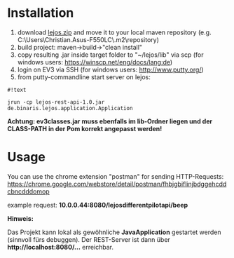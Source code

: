 # Installation #

1.  download [lejos.zip](https://bitbucket.org/Cappin79/lejosrestapi/downloads) and move it to your local maven repository (e.g. C:\Users\Christian.Asus-F550LC\\.m2\repository)
2.  build project: maven->build->"clean install"
3.  copy resulting .jar inside target folder to "~/lejos/lib" via scp (for windows users: https://winscp.net/eng/docs/lang:de)
4.  login on EV3 via SSH (for windows users: http://www.putty.org/)
5.  from putty-commandline start server on lejos: 
```
#!text

jrun -cp lejos-rest-api-1.0.jar de.binaris.lejos.application.Application
```

**Achtung: ev3classes.jar muss ebenfalls im lib-Ordner liegen und der CLASS-PATH in der Pom korrekt angepasst werden!**


# Usage #

You can use the chrome extension "postman" for sending HTTP-Requests: https://chrome.google.com/webstore/detail/postman/fhbjgbiflinjbdggehcddcbncdddomop

example request: **10.0.0.44:8080/lejosdifferentpilotapi/beep**


**Hinweis:**

Das Projekt kann lokal als gewöhnliche **JavaApplication** gestartet werden (sinnvoll fürs debuggen). Der REST-Server ist dann über **http://localhost:8080/...** erreichbar.